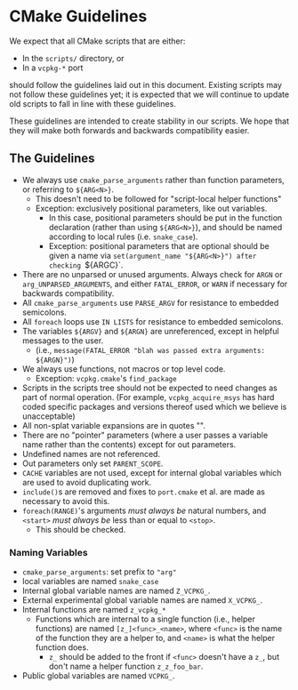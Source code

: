 # CMake Guidelines

We expect that all CMake scripts that are either:

- In the `scripts/` directory, or
- In a `vcpkg-*` port

should follow the guidelines laid out in this document.
Existing scripts may not follow these guidelines yet;
it is expected that we will continue to update old scripts to fall in line with these guidelines.

These guidelines are intended to create stability in our scripts.
We hope that they will make both forwards and backwards compatibility easier.

## The Guidelines

- We always use `cmake_parse_arguments` rather than function parameters, or referring to `${ARG<N>}`.
  - This doesn't need to be followed for "script-local helper functions"
  - Exception: exclusively positional parameters, like out variables.
    - In this case, positional parameters should be put in the function declaration
      (rather than using `${ARG<N>}`), and should be named according to local rules
      (i.e. `snake_case`).
    - Exception: positional parameters that are optional should be given a name via
      `set(argument_name "${ARG<N>}") after checking `${ARGC}`.
- There are no unparsed or unused arguments. Always check for `ARGN` or `arg_UNPARSED_ARGUMENTS`,
  and either `FATAL_ERROR`, or `WARN` if necessary for backwards compatibility.
- All `cmake_parse_arguments` use `PARSE_ARGV` for resistance to embedded semicolons.
- All `foreach` loops use `IN LISTS` for resistance to embedded semicolons.
- The variables `${ARGV}` and `${ARGN}` are unreferenced, except in helpful messages to the user.
  - (i.e., `message(FATAL_ERROR "blah was passed extra arguments: ${ARGN}")`)
- We always use functions, not macros or top level code.
  - Exception: `vcpkg.cmake`'s `find_package`
- Scripts in the scripts tree should not be expected to need changes as part of normal operation. (For example, `vcpkg_acquire_msys` has hard coded specific packages and versions thereof used which we believe is unacceptable)
- All non-splat variable expansions are in quotes "".
- There are no "pointer" parameters (where a user passes a variable name rather than the contents) except for out parameters.
- Undefined names are not referenced.
- Out parameters only set `PARENT_SCOPE`.
- `CACHE` variables are not used, except for internal global variables which are used to avoid duplicating work.
- `include()`s are removed and fixes to `port.cmake` et al. are made as necessary to avoid this.
- `foreach(RANGE)`'s arguments _must always be_ natural numbers, and `<start>` _must always be_ less than or equal to `<stop>`.
  - This should be checked.

### Naming Variables

- `cmake_parse_arguments`: set prefix to `"arg"`
- local variables are named `snake_case`
- Internal global variable names are named `Z_VCPKG_`.
- External experimental global variable names are named `X_VCPKG_`.
- Internal functions are named `z_vcpkg_*`
  - Functions which are internal to a single function (i.e., helper functions)
    are named `[z_]<func>_<name>`, where `<func>` is the name of the function they are
    a helper to, and `<name>` is what the helper function does.
    - `z_` should be added to the front if `<func>` doesn't have a `z_`,
      but don't name a helper function `z_z_foo_bar`.
- Public global variables are named `VCPKG_`.
